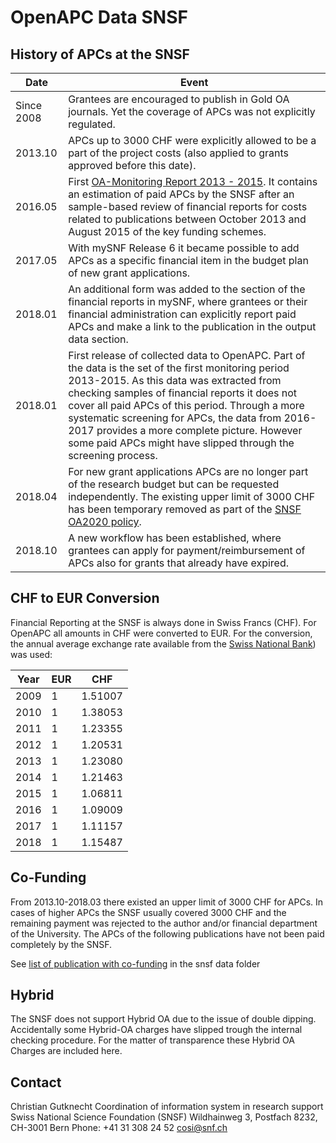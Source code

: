 ﻿

# OpenAPC Data SNSF

## History of APCs at the SNSF

| Date |Event  |
|--|--|
|Since 2008|Grantees are encouraged to publish in Gold OA journals. Yet the coverage of APCs was not explicitly regulated. |
|2013.10 |APCs up to 3000 CHF were explicitly allowed to be a part of the project costs (also applied to grants approved before this date).|
|2016.05 |First [OA-Monitoring Report 2013 - 2015](http://doi.org/10.5281/zenodo.584131). It contains an estimation of paid APCs by the SNSF after an sample-based review of financial reports for costs related to publications between October 2013 and August 2015 of the key funding schemes.
|2017.05 |With mySNF Release 6 it became possible to  add APCs as a specific financial item in the budget plan of new grant applications.
|2018.01| An additional form was added to the section of the financial reports in mySNF, where grantees or their financial administration can explicitly report paid APCs and make a link to the publication in the output data section.|
|2018.01|First release of collected data to OpenAPC. Part of the data is the set of the first monitoring period 2013-2015. As this data was extracted from checking samples of financial reports it does not cover all paid APCs of this period. Through a more systematic screening for APCs, the data from 2016-2017 provides a more complete picture. However some paid APCs might have slipped through the screening process.  |
|2018.04|For new grant applications APCs are no longer part of the research budget but can be requested independently. The existing upper limit of 3000 CHF has been temporary removed as part of the [SNSF OA2020 policy](http://www.snf.ch/en/theSNSF/research-policies/open-access/Pages/default.aspx#OA%202020%20Policy).|
|2018.10|A new workflow has been established, where grantees can apply for payment/reimbursement of APCs also for grants that already have expired.|

## CHF to EUR Conversion

Financial Reporting at the SNSF is always done in Swiss Francs (CHF). For OpenAPC all amounts in CHF were converted to EUR. For the conversion, the annual average exchange rate available from the [Swiss National Bank](https://data.snb.ch/de/topics/ziredev#!/cube/devkua?fromDate=2010&toDate=2018&dimSel=D1(EUR1))) was used:

|Year|EUR|CHF|
|--|--|--|
|2009|1|1.51007|
|2010|1|1.38053|
|2011|1|1.23355|
|2012|1|1.20531|
|2013|1|1.23080|
|2014|1|1.21463|
|2015|1|1.06811|
|2016|1|1.09009|
|2017|1|1.11157|
|2018|1|1.15487|
 
## Co-Funding

From 2013.10-2018.03 there existed an upper limit of 3000 CHF for APCs. In cases of higher APCs the SNSF usually covered 3000 CHF and the remaining payment was rejected to the author and/or financial department of the University. The APCs of the following publications have not been paid completely by the SNSF.

See [list of publication with co-funding](snsf_apc_cofunding.csv) in the snsf data folder


## Hybrid

The SNSF does not support Hybrid  OA due to the issue of double dipping. Accidentally some Hybrid-OA charges have slipped trough the internal checking procedure. For the matter of transparence these Hybrid OA Charges are included here.


## Contact

Christian Gutknecht
Coordination of information system in research support 
Swiss National Science Foundation (SNSF)
Wildhainweg 3, Postfach 8232, CH-3001 Bern
Phone: +41 31 308 24 52
cosi@snf.ch


